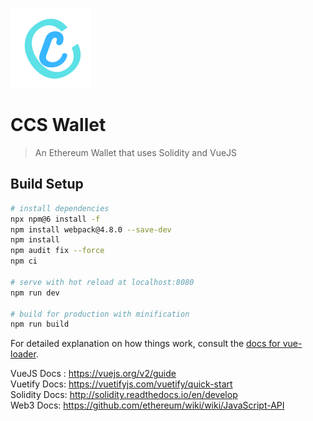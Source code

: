![CCSLOGO](https://raw.githubusercontent.com/CloutContracts/cloutcontracts.github.io/main/assets/images/c-128x128.png)
# CCS Wallet

> An Ethereum Wallet that uses Solidity and VueJS

## Build Setup

``` bash
# install dependencies
npx npm@6 install -f
npm install webpack@4.8.0 --save-dev
npm install
npm audit fix --force
npm ci

# serve with hot reload at localhost:8080
npm run dev

# build for production with minification
npm run build
```

For detailed explanation on how things work, consult the [docs for vue-loader](http://vuejs.github.io/vue-loader).

VueJS Docs : https://vuejs.org/v2/guide \
Vuetify Docs: https://vuetifyjs.com/vuetify/quick-start \
Solidity Docs: http://solidity.readthedocs.io/en/develop \
Web3 Docs: https://github.com/ethereum/wiki/wiki/JavaScript-API
